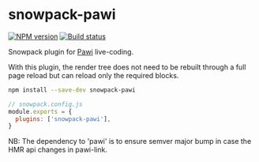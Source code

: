 # snowpack-pawi

[![NPM version][npm-image]][npm-url]
[![Build status][travis-image]][travis-url]

[npm-image]: https://img.shields.io/npm/v/snowpack-pawi.svg?style=flat
[npm-url]: https://npmjs.org/package/snowpack-pawi
[travis-image]: https://img.shields.io/travis/pawijs/pawi.svg?style=flat
[travis-url]: https://travis-ci.com/pawijs/pawi

Snowpack plugin for [Pawi](http://pawijs.org) live-coding.

With this plugin, the render tree does not need to be rebuilt through a full
page reload but can reload only the required blocks.

```sh
npm install --save-dev snowpack-pawi
```

```js
// snowpack.config.js
module.exports = {
  plugins: ['snowpack-pawi'],
}
```

NB: The dependency to 'pawi' is to ensure semver major bump in case the HMR api changes in
pawi-link.
